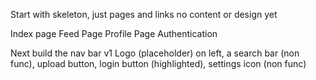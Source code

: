 Start with skeleton, just pages and links no content or design yet


Index page
Feed Page
Profile Page
Authentication


Next build the nav bar v1
Logo (placeholder) on left, a search bar (non func), upload button, login button (highlighted), settings icon (non func)
